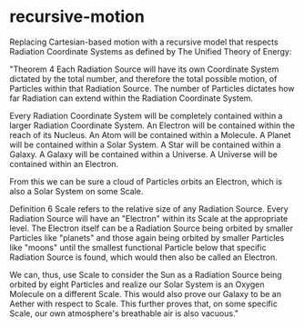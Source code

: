 # recursive-motion
Replacing Cartesian-based motion with a recursive model that respects Radiation Coordinate Systems as defined by The Unified Theory of Energy:

"Theorem 4   Each Radiation Source will have its own Coordinate System dictated by the total number, and therefore the total possible motion, of Particles within that Radiation Source.
The number of Particles dictates how far Radiation can extend within the Radiation Coordinate System.

Every Radiation Coordinate System will be completely contained within a larger Radiation Coordinate System. An Electron will be contained within the reach of its Nucleus. An Atom will be contained within a Molecule. A Planet will be contained within a Solar System. A Star will be contained within a Galaxy. A Galaxy will be contained within a Universe. A Universe will be contained within an Electron.

From this we can be sure a cloud of Particles orbits an Electron, which is also a Solar System on some Scale.

Definition 6   Scale refers to the relative size of any Radiation Source.
Every Radiation Source will have an "Electron" within its Scale at the appropriate level. The Electron itself can be a Radiation Source being orbited by smaller Particles like "planets" and those again being orbited by smaller Particles like "moons" until the smallest functional Particle below that specific Radiation Source is found, which would then also be called an Electron.

We can, thus, use Scale to consider the Sun as a Radiation Source being orbited by eight Particles and realize our Solar System is an Oxygen Molecule on a different Scale. This would also prove our Galaxy to be an Aether with respect to Scale. This further proves that, on some specific Scale, our own atmosphere's breathable air is also vacuous."
